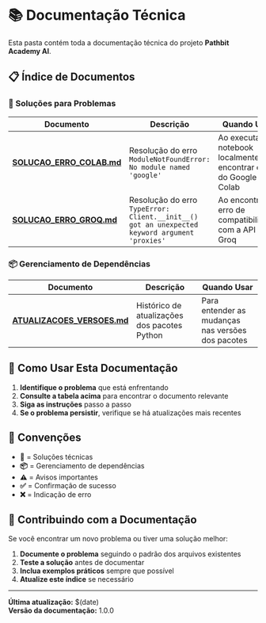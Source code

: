 # 📚 Documentação Técnica

Esta pasta contém toda a documentação técnica do projeto **Pathbit Academy AI**.

## 📋 Índice de Documentos

### 🔧 Soluções para Problemas

| Documento | Descrição | Quando Usar |
|-----------|-----------|-------------|
| **[SOLUCAO_ERRO_COLAB.md](./SOLUCAO_ERRO_COLAB.md)** | Resolução do erro `ModuleNotFoundError: No module named 'google'` | Ao executar o notebook localmente e encontrar erro do Google Colab |
| **[SOLUCAO_ERRO_GROQ.md](./SOLUCAO_ERRO_GROQ.md)** | Resolução do erro `TypeError: Client.__init__() got an unexpected keyword argument 'proxies'` | Ao encontrar erro de compatibilidade com a API do Groq |

### 📦 Gerenciamento de Dependências

| Documento | Descrição | Quando Usar |
|-----------|-----------|-------------|
| **[ATUALIZACOES_VERSOES.md](./ATUALIZACOES_VERSOES.md)** | Histórico de atualizações dos pacotes Python | Para entender as mudanças nas versões dos pacotes |

## 🚀 Como Usar Esta Documentação

1. **Identifique o problema** que está enfrentando
2. **Consulte a tabela acima** para encontrar o documento relevante
3. **Siga as instruções** passo a passo
4. **Se o problema persistir**, verifique se há atualizações mais recentes

## 📝 Convenções

- **🔧** = Soluções técnicas
- **📦** = Gerenciamento de dependências
- **⚠️** = Avisos importantes
- **✅** = Confirmação de sucesso
- **❌** = Indicação de erro

## 🤝 Contribuindo com a Documentação

Se você encontrar um novo problema ou tiver uma solução melhor:

1. **Documente o problema** seguindo o padrão dos arquivos existentes
2. **Teste a solução** antes de documentar
3. **Inclua exemplos práticos** sempre que possível
4. **Atualize este índice** se necessário

---

**Última atualização:** $(date)  
**Versão da documentação:** 1.0.0
